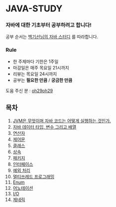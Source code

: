JAVA-STUDY
===

### 자바에 대한 기초부터 공부하려고 합니다!

공부 순서는 [백기선님의 자바 스터디](https://github.com/whiteship/live-study) 를 따라합니다.

### Rule

- 한 주제마다 기한은 1주일
- 마감일은 매주 목요일 21시까지
- 리뷰는 목요일 24시까지
- 공부는 **필요한 만큼** / **궁금한 만큼**

도움 주신 분 : [oh29oh29](https://github.com/oh29oh29)

## 목차
1. [JVM은 무엇이며 자바 코드는 어떻게 실행하는 것인가.](https://github.com/dbgusrb12/Java-Study/tree/master/01.JVM)
2. [자바 데이터 타입, 변수 그리고 배열](https://github.com/dbgusrb12/Java-Study/tree/master/02.DataType,Variable,Array)
3. [연산자](https://github.com/dbgusrb12/Java-Study/tree/master/03.Operator)
4. [제어문](https://github.com/dbgusrb12/Java-Study/tree/master/04.Control%20Flow%20Statements)
5. [클래스](https://github.com/dbgusrb12/Java-Study/tree/master/05.Class)
6. [상속](https://github.com/dbgusrb12/Java-Study/tree/master/06.Inheritance)
7. [패키지](https://github.com/dbgusrb12/Java-Study/tree/master/07.Package)
8. [인터페이스](https://github.com/dbgusrb12/Java-Study/tree/master/08.Interface)
9. [예외 처리](https://github.com/dbgusrb12/Java-Study/tree/master/09.Exception)
10. [멀티쓰레드 프로그래밍](https://github.com/dbgusrb12/Java-Study/tree/master/10.Multi%20Thread)
11. [Enum](https://github.com/dbgusrb12/Java-Study/tree/master/11.Enum)
12. [어노테이션](https://github.com/dbgusrb12/Java-Study/tree/master/12.Annotation)
13. [I/O](https://github.com/dbgusrb12/Java-Study/tree/master/13.Input,Output)
14. [제네릭](https://github.com/dbgusrb12/Java-Study/tree/master/14.Generics)
